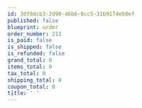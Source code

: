 ```yaml
---
id: 3df8dcb3-2d90-46b6-8cc5-31b9174eb0ef
published: false
blueprint: order
order_number: 213
is_paid: false
is_shipped: false
is_refunded: false
grand_total: 0
items_total: 0
tax_total: 0
shipping_total: 0
coupon_total: 0
title: ' '
---
```

